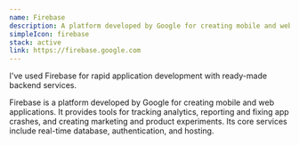 ```yaml
---
name: Firebase
description: A platform developed by Google for creating mobile and web applications
simpleIcon: firebase
stack: active
link: https://firebase.google.com
---
```


I've used Firebase for rapid application development with ready-made backend services.

Firebase is a platform developed by Google for creating mobile and web applications. It provides tools for tracking analytics, reporting and fixing app crashes, and creating marketing and product experiments. Its core services include real-time database, authentication, and hosting.